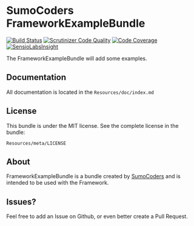 # SumoCoders FrameworkExampleBundle

[![Build Status](https://travis-ci.org/sumocoders/FrameworkExampleBundle.svg?branch=master)](https://travis-ci.org/sumocoders/FrameworkExampleBundle) [![Scrutinizer Code Quality](https://scrutinizer-ci.com/g/sumocoders/FrameworkExampleBundle/badges/quality-score.png?b=master)](https://scrutinizer-ci.com/g/sumocoders/FrameworkExampleBundle/?branch=master) [![Code Coverage](https://scrutinizer-ci.com/g/sumocoders/FrameworkExampleBundle/badges/coverage.png?b=master)](https://scrutinizer-ci.com/g/sumocoders/FrameworkExampleBundle/?branch=master) [![SensioLabsInsight](https://insight.sensiolabs.com/projects/4ee248b5-ce69-48e8-82c7-17c78e6378e2/mini.png)](https://insight.sensiolabs.com/projects/4ee248b5-ce69-48e8-82c7-17c78e6378e2)

The FrameworkExampleBundle will add some examples.

## Documentation

All documentation is located in the `Resources/doc/index.md`

## License

This bundle is under the MIT license. See the complete license in the bundle:

    Resources/meta/LICENSE

## About

FrameworkExampleBundle is a bundle created by [SumoCoders](https://github.com/sumocoders)
and is intended to be used with the Framework.

## Issues?

Feel free to add an Issue on Github, or even better create a Pull Request.
